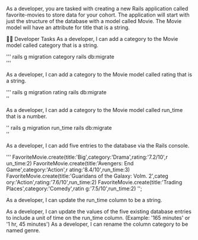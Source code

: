 As a developer, you are tasked with creating a new Rails application called favorite-movies to store data for your cohort. The application will start with just the structure of the database with a model called Movie. The Movie model will have an attribute for title that is a string.

👩‍💻 Developer Tasks
As a developer, I can add a category to the Movie model called category that is a string.

'''
rails g migration category
rails db:migrate   
'''

As a developer, I can add a category to the Movie model called rating that is a string.

'''
rails g migration rating
rails db:migrate    
'' 

As a developer, I can add a category to the Movie model called run_time that is a number.

''
rails g migration run_time
rails db:migrate  
''  

As a developer, I can add five entries to the database via the Rails console.

'''
FavoriteMovie.create(title:'Big',category:'Drama',rating:'7.2/10',r
un_time:2)
FavoriteMovie.create(title:'Avengers: End Game',category:'Action',r
ating:'8.4/10',run_time:3)
FavoriteMovie.create(title:'Guaridans of the Galaxy: Volm. 2',categ
ory:'Action',rating:'7.6/10',run_time:2)
FavoriteMovie.create(title:'Trading Places',category:'Comedy',ratin
g:'7.5/10',run_time:2)
'';


As a developer, I can update the run_time column to be a string.


As a developer, I can update the values of the five existing database entries to include a unit of time on the run_time column. (Example: '165 minutes' or '1 hr, 45 minutes')
As a developer, I can rename the column category to be named genre.